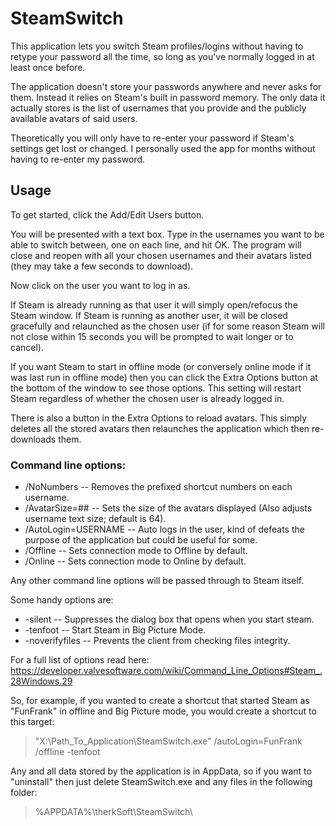 # SteamSwitch

This application lets you switch Steam profiles/logins without having to retype your password all the time, so long as you've normally logged in at least once before.

The application doesn't store your passwords anywhere and never asks for them. Instead it relies on Steam's built in password memory. The only data it actually stores is the list of usernames that you provide and the publicly available avatars of said users.

Theoretically you will only have to re-enter your password if Steam's settings get lost or changed. I personally used the app for months without having to re-enter my password.

## Usage

To get started, click the Add/Edit Users button.

You will be presented with a text box. Type in the usernames you want to be able to switch between, one on each line, and hit OK. The program will close and reopen with all your chosen usernames and their avatars listed (they may take a few seconds to download).

Now click on the user you want to log in as.

If Steam is already running as that user it will simply open/refocus the Steam window. If Steam is running as another user, it will be closed gracefully and relaunched as the chosen user (if for some reason Steam will not close within 15 seconds you will be prompted to wait longer or to cancel).

If you want Steam to start in offline mode (or conversely online mode if it was last run in offline mode) then you can click the Extra Options button at the bottom of the window to see those options. This setting will restart Steam regardless of whether the chosen user is already logged in.

There is also a button in the Extra Options to reload avatars. This simply deletes all the stored avatars then relaunches the application which then re-downloads them.

### Command line options:
* /NoNumbers -- Removes the prefixed shortcut numbers on each username.
* /AvatarSize=## -- Sets the size of the avatars displayed (Also adjusts username text size; default is 64).
* /AutoLogin=USERNAME -- Auto logs in the user, kind of defeats the purpose of the application but could be useful for some.
* /Offline -- Sets connection mode to Offline by default.
* /Online -- Sets connection mode to Online by default.

Any other command line options will be passed through to Steam itself.

Some handy options are:
* -silent -- Suppresses the dialog box that opens when you start steam.
* -tenfoot -- Start Steam in Big Picture Mode.
* -noverifyfiles -- Prevents the client from checking files integrity.

For a full list of options read here: https://developer.valvesoftware.com/wiki/Command_Line_Options#Steam_.28Windows.29

So, for example, if you wanted to create a shortcut that started Steam as "FunFrank" in offline and Big Picture mode, you would create a shortcut to this target:
> "X:\Path_To_Application\SteamSwitch.exe" /autoLogin=FunFrank /offline -tenfoot

Any and all data stored by the application is in AppData, so if you want to "uninstall" then just delete SteamSwitch.exe and any files in the following folder:
> %APPDATA%\therkSoft\SteamSwitch\
